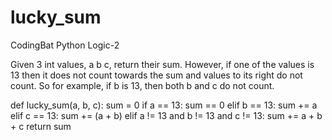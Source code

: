 # lucky_sum
CodingBat Python Logic-2

Given 3 int values, a b c, return their sum. However, if one of the values is 13 then it does not count towards the sum and values to its right do not count. So for example, if b is 13, then both b and c do not count.

def lucky_sum(a, b, c):
  sum = 0
  if a == 13:
    sum == 0
  elif b == 13:
    sum += a
  elif c == 13:
    sum += (a + b)
  elif a != 13 and b != 13 and c != 13:
    sum += a + b + c
  return sum
